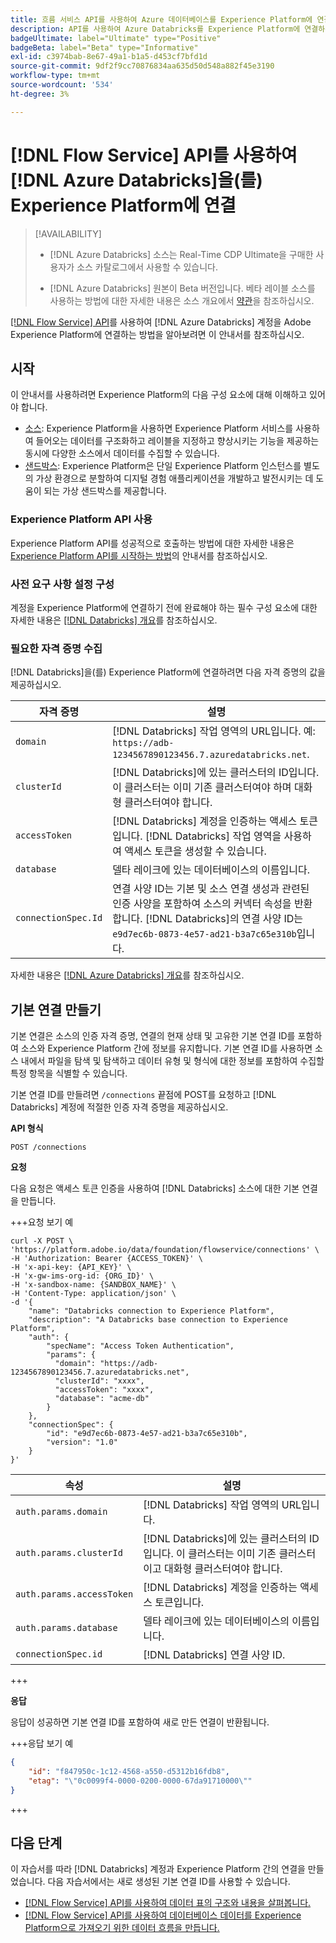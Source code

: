 ```yaml
---
title: 흐름 서비스 API를 사용하여 Azure 데이터베이스를 Experience Platform에 연결
description: API를 사용하여 Azure Databricks를 Experience Platform에 연결하는 방법을 알아봅니다.
badgeUltimate: label="Ultimate" type="Positive"
badgeBeta: label="Beta" type="Informative"
exl-id: c3974bab-8e67-49a1-b1a5-d453cf7bfd1d
source-git-commit: 9df2f9cc70876834aa635d50d548a882f45e3190
workflow-type: tm+mt
source-wordcount: '534'
ht-degree: 3%

---
```


# [!DNL Flow Service] API를 사용하여 [!DNL Azure Databricks]을(를) Experience Platform에 연결

>[!AVAILABILITY]
>
>* [!DNL Azure Databricks] 소스는 Real-Time CDP Ultimate을 구매한 사용자가 소스 카탈로그에서 사용할 수 있습니다.
>
>* [!DNL Azure Databricks] 원본이 Beta 버전입니다. 베타 레이블 소스를 사용하는 방법에 대한 자세한 내용은 소스 개요에서 [약관](../../../../home.md#terms-and-conditions)을 참조하십시오.

[[!DNL Flow Service] API](https://developer.adobe.com/experience-platform-apis/references/flow-service/)를 사용하여 [!DNL Azure Databricks] 계정을 Adobe Experience Platform에 연결하는 방법을 알아보려면 이 안내서를 참조하십시오.

## 시작

이 안내서를 사용하려면 Experience Platform의 다음 구성 요소에 대해 이해하고 있어야 합니다.

* [소스](../../../../home.md): Experience Platform을 사용하면 Experience Platform 서비스를 사용하여 들어오는 데이터를 구조화하고 레이블을 지정하고 향상시키는 기능을 제공하는 동시에 다양한 소스에서 데이터를 수집할 수 있습니다.
* [샌드박스](../../../../../sandboxes/home.md): Experience Platform은 단일 Experience Platform 인스턴스를 별도의 가상 환경으로 분할하여 디지털 경험 애플리케이션을 개발하고 발전시키는 데 도움이 되는 가상 샌드박스를 제공합니다.

### Experience Platform API 사용

Experience Platform API를 성공적으로 호출하는 방법에 대한 자세한 내용은 [Experience Platform API를 시작하는 방법](../../../../../landing/api-guide.md)의 안내서를 참조하십시오.

### 사전 요구 사항 설정 구성

계정을 Experience Platform에 연결하기 전에 완료해야 하는 필수 구성 요소에 대한 자세한 내용은 [[!DNL Databricks] 개요](../../../../connectors/databases/databricks.md)를 참조하십시오.

### 필요한 자격 증명 수집

[!DNL Databricks]을(를) Experience Platform에 연결하려면 다음 자격 증명의 값을 제공하십시오.

| 자격 증명 | 설명 |
| --- | --- |
| `domain` | [!DNL Databricks] 작업 영역의 URL입니다. 예: `https://adb-1234567890123456.7.azuredatabricks.net`. |
| `clusterId` | [!DNL Databricks]에 있는 클러스터의 ID입니다. 이 클러스터는 이미 기존 클러스터여야 하며 대화형 클러스터여야 합니다. |
| `accessToken` | [!DNL Databricks] 계정을 인증하는 액세스 토큰입니다. [!DNL Databricks] 작업 영역을 사용하여 액세스 토큰을 생성할 수 있습니다. |
| `database` | 델타 레이크에 있는 데이터베이스의 이름입니다. |
| `connectionSpec.Id` | 연결 사양 ID는 기본 및 소스 연결 생성과 관련된 인증 사양을 포함하여 소스의 커넥터 속성을 반환합니다. [!DNL Databricks]의 연결 사양 ID는 `e9d7ec6b-0873-4e57-ad21-b3a7c65e310b`입니다. |

자세한 내용은 [[!DNL Azure Databricks] 개요](../../../../connectors/databases/databricks.md)를 참조하십시오.

## 기본 연결 만들기

기본 연결은 소스의 인증 자격 증명, 연결의 현재 상태 및 고유한 기본 연결 ID를 포함하여 소스와 Experience Platform 간에 정보를 유지합니다. 기본 연결 ID를 사용하면 소스 내에서 파일을 탐색 및 탐색하고 데이터 유형 및 형식에 대한 정보를 포함하여 수집할 특정 항목을 식별할 수 있습니다.

기본 연결 ID를 만들려면 `/connections` 끝점에 POST를 요청하고 [!DNL Databricks] 계정에 적절한 인증 자격 증명을 제공하십시오.

**API 형식**

```https
POST /connections
```

**요청**

다음 요청은 액세스 토큰 인증을 사용하여 [!DNL Databricks] 소스에 대한 기본 연결을 만듭니다.

+++요청 보기 예

```shell
curl -X POST \
'https://platform.adobe.io/data/foundation/flowservice/connections' \
-H 'Authorization: Bearer {ACCESS_TOKEN}' \
-H 'x-api-key: {API_KEY}' \
-H 'x-gw-ims-org-id: {ORG_ID}' \
-H 'x-sandbox-name: {SANDBOX_NAME}' \
-H 'Content-Type: application/json' \
-d '{
    "name": "Databricks connection to Experience Platform",
    "description": "A Databricks base connection to Experience Platform",
    "auth": {
        "specName": "Access Token Authentication",
        "params": {
          "domain": "https://adb-1234567890123456.7.azuredatabricks.net",
          "clusterId": "xxxx",
          "accessToken": "xxxx",
          "database": "acme-db"
        }
    },
    "connectionSpec": {
        "id": "e9d7ec6b-0873-4e57-ad21-b3a7c65e310b",
        "version": "1.0"
    }
}'
```

| 속성 | 설명 |
| --- | --- |
| `auth.params.domain` | [!DNL Databricks] 작업 영역의 URL입니다. |
| `auth.params.clusterId` | [!DNL Databricks]에 있는 클러스터의 ID입니다. 이 클러스터는 이미 기존 클러스터이고 대화형 클러스터여야 합니다. |
| `auth.params.accessToken` | [!DNL Databricks] 계정을 인증하는 액세스 토큰입니다. |
| `auth.params.database` | 델타 레이크에 있는 데이터베이스의 이름입니다. |
| `connectionSpec.id` | [!DNL Databricks] 연결 사양 ID. |

+++

**응답**

응답이 성공하면 기본 연결 ID를 포함하여 새로 만든 연결이 반환됩니다.

+++응답 보기 예

```json
{
    "id": "f847950c-1c12-4568-a550-d5312b16fdb8",
    "etag": "\"0c0099f4-0000-0200-0000-67da91710000\""
}
```

+++

## 다음 단계

이 자습서를 따라 [!DNL Databricks] 계정과 Experience Platform 간의 연결을 만들었습니다. 다음 자습서에서는 새로 생성된 기본 연결 ID를 사용할 수 있습니다.

* [ [!DNL Flow Service] API를 사용하여 데이터 표의 구조와 내용을 살펴봅니다.](../../explore/tabular.md)
* [ [!DNL Flow Service] API를 사용하여 데이터베이스 데이터를 Experience Platform으로 가져오기 위한 데이터 흐름을 만듭니다.](../../collect/database-nosql.md)
